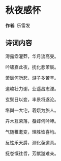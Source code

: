 # 秋夜感怀

**作者**: 乐雷发

## 诗词内容

溽露霑灌莽，华月流高旻。

吟啸嘉此夜，抚化悲萧辰。

萧辰何所悲，游子多苦辛。

道峻壮力谢，业遥昌志湮。

玄鬓日以变，丰景将遂沦。

堪舆一大宅，羲娥为旅人。

卉木互荣落，蛬蟀何吟呻。

气随稚耄变，理胜恤喜均。

反性乐天爵，测化葆道真。

抚卷慨往哲，芳猷邈难亲。

